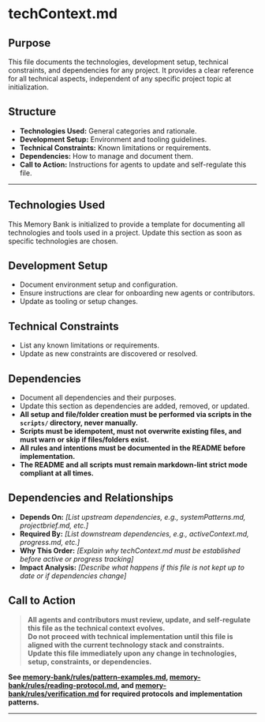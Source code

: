 # techContext.md

## Purpose
This file documents the technologies, development setup, technical constraints, and dependencies for any project. It provides a clear reference for all technical aspects, independent of any specific project topic at initialization.

## Structure
- **Technologies Used:** General categories and rationale.
- **Development Setup:** Environment and tooling guidelines.
- **Technical Constraints:** Known limitations or requirements.
- **Dependencies:** How to manage and document them.
- **Call to Action:** Instructions for agents to update and self-regulate this file.

---

## Technologies Used

This Memory Bank is initialized to provide a template for documenting all technologies and tools used in a project. Update this section as soon as specific technologies are chosen.

## Development Setup

- Document environment setup and configuration.
- Ensure instructions are clear for onboarding new agents or contributors.
- Update as tooling or setup changes.

## Technical Constraints

- List any known limitations or requirements.
- Update as new constraints are discovered or resolved.

## Dependencies

- Document all dependencies and their purposes.
- Update this section as dependencies are added, removed, or updated.
- **All setup and file/folder creation must be performed via scripts in the `scripts/` directory, never manually.**
- **Scripts must be idempotent, must not overwrite existing files, and must warn or skip if files/folders exist.**
- **All rules and intentions must be documented in the README before implementation.**
- **The README and all scripts must remain markdown-lint strict mode compliant at all times.**

## Dependencies and Relationships

- **Depends On:** _[List upstream dependencies, e.g., systemPatterns.md, projectbrief.md, etc.]_
- **Required By:** _[List downstream dependencies, e.g., activeContext.md, progress.md, etc.]_
- **Why This Order:** _[Explain why techContext.md must be established before active or progress tracking]_
- **Impact Analysis:** _[Describe what happens if this file is not kept up to date or if dependencies change]_

## Call to Action

> **All agents and contributors must review, update, and self-regulate this file as the technical context evolves.**  
> **Do not proceed with technical implementation until this file is aligned with the current technology stack and constraints.**  
> **Update this file immediately upon any change in technologies, setup, constraints, or dependencies.**

**See [memory-bank/rules/pattern-examples.md](../rules/pattern-examples.md), [memory-bank/rules/reading-protocol.md](../rules/reading-protocol.md), and [memory-bank/rules/verification.md](../rules/verification.md) for required protocols and implementation patterns.**

---
